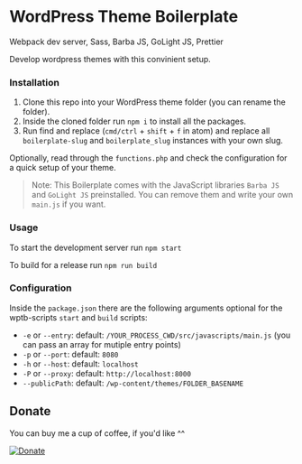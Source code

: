 # WordPress Theme Boilerplate

Webpack dev server, Sass, Barba JS, GoLight JS, Prettier

Develop wordpress themes with this convinient setup.

### Installation

1. Clone this repo into your WordPress theme folder (you can rename the folder).
2. Inside the cloned folder run `npm i` to install all the packages.
3. Run find and replace (`cmd/ctrl` + `shift` + `f` in atom) and replace all `boilerplate-slug` and `boilerplate_slug` instances with your own slug.

Optionally, read through the `functions.php` and check the configuration for a quick setup of your theme.

> Note: This Boilerplate comes with the JavaScript libraries `Barba JS` and `GoLight JS` preinstalled. You can remove them and write your own `main.js` if you want.

### Usage

To start the development server run `npm start`

To build for a release run `npm run build`

### Configuration

Inside the `package.json` there are the following arguments optional for the wptb-scripts `start` and `build` scripts:

- `-e` or `--entry`: default: `/YOUR_PROCESS_CWD/src/javascripts/main.js` (you can pass an array for mutiple entry points)
- `-p` or `--port`: default: `8080`
- `-h` or `--host`: default: `localhost`
- `-P` or `--proxy`: default: `http://localhost:8000`
- `--publicPath`: default: `/wp-content/themes/FOLDER_BASENAME`

## Donate

You can buy me a cup of coffee, if you'd like ^^

[![Donate](https://www.paypalobjects.com/en_US/CH/i/btn/btn_donateCC_LG.gif)](https://www.paypal.com/cgi-bin/webscr?cmd=_s-xclick&hosted_button_id=AXJFXBX8XLYXQ&source=url)
